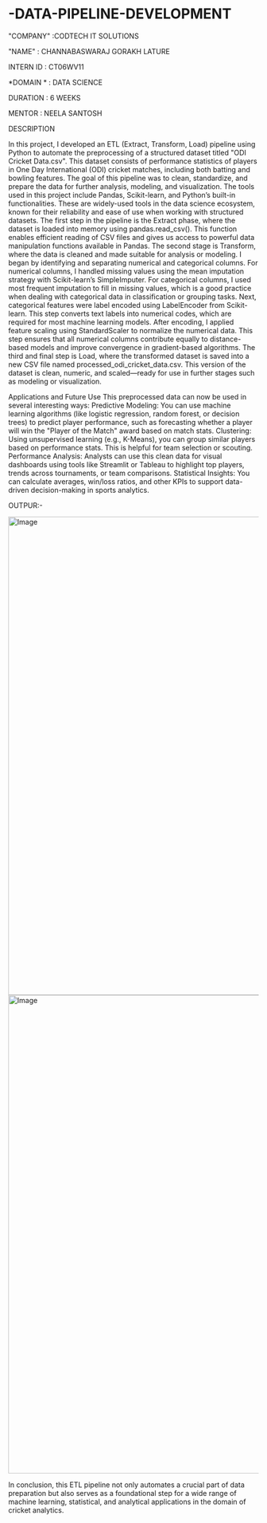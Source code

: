 # -DATA-PIPELINE-DEVELOPMENT

"COMPANY" :CODTECH IT SOLUTIONS

"NAME" : CHANNABASWARAJ GORAKH LATURE

INTERN ID : CT06WV11

*DOMAIN * : DATA SCIENCE

DURATION : 6 WEEKS

MENTOR : NEELA SANTOSH

DESCRIPTION

In this project, I developed an ETL (Extract, Transform, Load) pipeline using Python to automate the preprocessing of a structured dataset titled "ODI Cricket Data.csv". This dataset consists of performance statistics of players in One Day International (ODI) cricket matches, including both batting and bowling features. The goal of this pipeline was to clean, standardize, and prepare the data for further analysis, modeling, and visualization.
The tools used in this project include Pandas, Scikit-learn, and Python’s built-in functionalities. These are widely-used tools in the data science ecosystem, known for their reliability and ease of use when working with structured datasets.
The first step in the pipeline is the Extract phase, where the dataset is loaded into memory using pandas.read_csv(). This function enables efficient reading of CSV files and gives us access to powerful data manipulation functions available in Pandas.
The second stage is Transform, where the data is cleaned and made suitable for analysis or modeling. I began by identifying and separating numerical and categorical columns. For numerical columns, I handled missing values using the mean imputation strategy with Scikit-learn’s SimpleImputer. For categorical columns, I used most frequent imputation to fill in missing values, which is a good practice when dealing with categorical data in classification or grouping tasks.
Next, categorical features were label encoded using LabelEncoder from Scikit-learn. This step converts text labels into numerical codes, which are required for most machine learning models. After encoding, I applied feature scaling using StandardScaler to normalize the numerical data. This step ensures that all numerical columns contribute equally to distance-based models and improve convergence in gradient-based algorithms.
The third and final step is Load, where the transformed dataset is saved into a new CSV file named processed_odi_cricket_data.csv. This version of the dataset is clean, numeric, and scaled—ready for use in further stages such as modeling or visualization.

Applications and Future Use
This preprocessed data can now be used in several interesting ways:
Predictive Modeling: You can use machine learning algorithms (like logistic regression, random forest, or decision trees) to predict player performance, such as forecasting whether a player will win the "Player of the Match" award based on match stats.
Clustering: Using unsupervised learning (e.g., K-Means), you can group similar players based on performance stats. This is helpful for team selection or scouting.
Performance Analysis: Analysts can use this clean data for visual dashboards using tools like Streamlit or Tableau to highlight top players, trends across tournaments, or team comparisons.
Statistical Insights: You can calculate averages, win/loss ratios, and other KPIs to support data-driven decision-making in sports analytics.

OUTPUR:-

<img width="960" alt="Image" src="https://github.com/user-attachments/assets/061224ca-a22e-41e1-aabe-1b7b00ca600a" />

<img width="960" alt="Image" src="https://github.com/user-attachments/assets/d2833a39-e04f-4f12-baef-fe76f5163862" />

In conclusion, this ETL pipeline not only automates a crucial part of data preparation but also serves as a foundational step for a wide range of machine learning, statistical, and analytical applications in the domain of cricket analytics.
